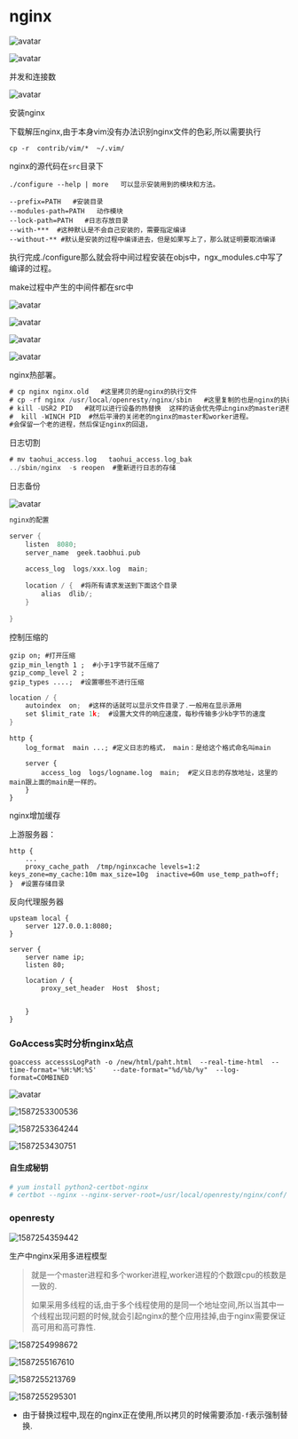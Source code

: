 # nginx

![avatar](images\image-20200417161158778.png)

![avatar](images\image-20200417161532010.png)

并发和连接数

![avatar](images\image-20200417161752325.png)

安装nginx

下载解压nginx,由于本身vim没有办法识别nginx文件的色彩,所以需要执行

`cp -r  contrib/vim/*  ~/.vim/`

nginx的源代码在`src`目录下

```shell
./configure --help | more   可以显示安装用到的模块和方法。

--prefix=PATH   #安装目录
--modules-path=PATH   动作模块
--lock-path=PATH   #日志存放目录
--with-***  #这种默认是不会自己安装的，需要指定编译
--without-** #默认是安装的过程中编译进去，但是如果写上了，那么就证明要取消编译

```

执行完成./configure那么就会将中间过程安装在objs中，ngx_modules.c中写了编译的过程。

make过程中产生的中间件都在src中

![avatar](images\image-20200417164037528.png)

![avatar](images\image-20200417164116834.png)

![avatar](images\image-20200417164205850.png)

![avatar](images\image-20200417164353571.png)

nginx热部署。

``` go
# cp nginx nginx.old   #这里拷贝的是nginx的执行文件
# cp -rf nginx /usr/local/openresty/nginx/sbin   #这里复制的也是nginx的执行文件。
# kill -USR2 PID   #就可以进行设备的热替换  这样的话会优先停止nginx的master进程，然后再讲重启一个新的master，然后再将老的worker进行停止，启动worker。
#  kill -WINCH PID  #然后平滑的关闭老的nginx的master和worker进程。
#会保留一个老的进程，然后保证nginx的回退，

```

日志切割

```go
# mv taohui_access.log   taohui_access.log_bak
../sbin/nginx  -s reopen  #重新进行日志的存储

```

日志备份

![avatar](images\image-20200417165424610.png)

```go
nginx的配置

server {
    listen  8080;
    server_name  geek.taobhui.pub
    
    access_log  logs/xxx.log  main;
    
    location / {  #将所有请求发送到下面这个目录
        alias  dlib/;  
    }
    
}
```

控制压缩的

```shell
gzip on; #打开压缩
gzip_min_length 1 ;  #小于1字节就不压缩了
gzip_comp_level 2 ;
gzip_types ....;  #设置哪些不进行压缩
```





```go
location / {
    autoindex  on;  #这样的话就可以显示文件目录了.一般用在显示源用
    set $limit_rate 1k;  #设置大文件的响应速度，每秒传输多少kb字节的速度
}
```

```shell
http {
	log_format  main ...; #定义日志的格式， main：是给这个格式命名叫main

	server {
		access_log  logs/logname.log  main;  #定义日志的存放地址，这里的main跟上面的main是一样的。  
	}
}
```

nginx增加缓存

上游服务器：

```shell
http {
	...
	proxy_cache_path  /tmp/nginxcache levels=1:2  keys_zone=my_cache:10m max_size=10g  inactive=60m use_temp_path=off;
}  #设置存储目录
```

反向代理服务器

```shell
upsteam local {
	server 127.0.0.1:8080;
}

server {
	server name ip;
	listen 80;
	
	location / {
		proxy_set_header  Host  $host;
		
		
	}
}
```

### GoAccess实时分析nginx站点



```shell
goaccess accesssLogPath -o /new/html/paht.html  --real-time-html  --time-format='%H:%M:%S'    --date-format="%d/%b/%y"  --log-format=COMBINED
```

![avatar](images/1587253200906.png)

![1587253300536](/home/lovefei/goproject/GoEnv/src/AxiaoA/images/1587253300536.png)

![1587253364244](/home/lovefei/goproject/GoEnv/src/AxiaoA/1587253364244.png)

![1587253430751](/home/lovefei/goproject/GoEnv/src/AxiaoA/images/1587253430751.png)



#### 自生成秘钥

```yaml
# yum install python2-certbot-nginx
# certbot --nginx --nginx-server-root=/usr/local/openresty/nginx/conf/ -d geektime.taohui.hub

```

### openresty

![1587254359442](/home/lovefei/goproject/GoEnv/src/AxiaoA/images/1587254359442.png)

生产中nginx采用多进程模型

> 就是一个master进程和多个worker进程,worker进程的个数跟cpu的核数是一致的.
>
> 如果采用多线程的话,由于多个线程使用的是同一个地址空间,所以当其中一个线程出现问题的时候,就会引起nginx的整个应用挂掉,由于nginx需要保证高可用和高可靠性.

![1587254998672](/home/lovefei/goproject/GoEnv/src/AxiaoA/images/1587254998672.png)



![1587255167610](/home/lovefei/goproject/GoEnv/src/AxiaoA/images/1587255167610.png)



![1587255213769](/home/lovefei/goproject/GoEnv/src/AxiaoA/images/1587255213769.png)

![1587255295301](/home/lovefei/goproject/GoEnv/src/AxiaoA/images/1587255295301.png)

* 由于替换过程中,现在的nginx正在使用,所以拷贝的时候需要添加`-f`表示强制替换.

























